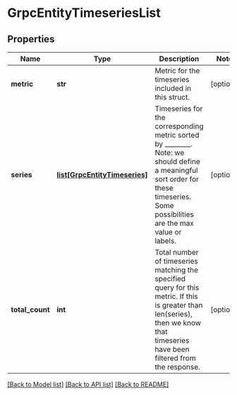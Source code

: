 # GrpcEntityTimeseriesList

## Properties
Name | Type | Description | Notes
------------ | ------------- | ------------- | -------------
**metric** | **str** | Metric for the timeseries included in this struct. | [optional] 
**series** | [**list[GrpcEntityTimeseries]**](GrpcEntityTimeseries.md) | Timeseries for the corresponding metric sorted by ________.  Note: we should define a meaningful sort order for these timeseries. Some possibilities are the max value or labels. | [optional] 
**total_count** | **int** | Total number of timeseries matching the specified query for this metric.  If this is greater than len(series), then we know that timeseries have been filtered from the response. | [optional] 

[[Back to Model list]](../README.md#documentation-for-models) [[Back to API list]](../README.md#documentation-for-api-endpoints) [[Back to README]](../README.md)


